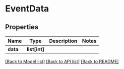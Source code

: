 # EventData

## Properties
Name | Type | Description | Notes
------------ | ------------- | ------------- | -------------
**data** | **list[int]** |  | 

[[Back to Model list]](../README.md#documentation-for-models) [[Back to API list]](../README.md#documentation-for-api-endpoints) [[Back to README]](../README.md)


